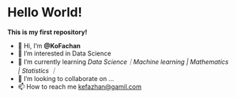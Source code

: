 # Hello World!

**This is my first repository!**


- 👋 Hi, I’m **@KoFachan**
- 👀 I’m interested in Data Science
- 🌱 I’m currently learning *Data Science｜Machine learning | Mathematics | Statistics ｜*
- 💞️ I’m looking to collaborate on ...
- 📫 How to reach me kefazhan@gamil.com

<!---
KoFachan/KoFachan is a ✨ special ✨ repository because its `README.md` (this file) appears on your GitHub profile.
You can click the Preview link to take a look at your changes.
--->
